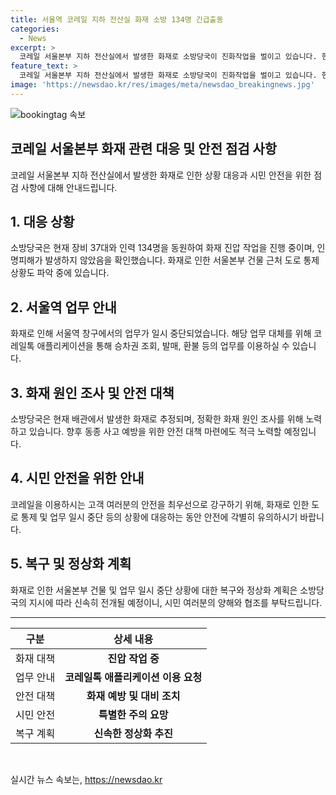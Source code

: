 ```yaml
---
title: 서울역 코레일 지하 전산실 화재 소방 134명 긴급출동
categories:
  - News
excerpt: >
  코레일 서울본부 지하 전산실에서 발생한 화재로 소방당국이 진화작업을 벌이고 있습니다. 현재 인명피해는 확인되지 않았으며, 건물 인근 도로는 통제 중입니다. 화재로 인해 서울역 창구 업무가 불가능하므로 코레일은 공식 앱을 이용할 것을 당부했습니다. 화재 원인은 배관에서 발생한 것으로 보고 조사 중입니다.
feature_text: >
  코레일 서울본부 지하 전산실에서 발생한 화재로 소방당국이 진화작업을 벌이고 있습니다. 현재 인명피해는 확인되지 않았으며, 건물 인근 도로는 통제 중입니다. 화재로 인해 서울역 창구 업무가 불가능하므로 코레일은 공식 앱을 이용할 것을 당부했습니다. 화재 원인은 배관에서 발생한 것으로 보고 조사 중입니다.
image: 'https://newsdao.kr/res/images/meta/newsdao_breakingnews.jpg'
---
```


<p><img src="https://newsdao.kr/res/images/meta/newsdao_breakingnews.jpg" alt="bookingtag 속보" /></p>

<h2 data-ke-size="size26">코레일 서울본부 화재 관련 대응 및 안전 점검 사항</h2>

<p data-ke-size="size16">코레일 서울본부 지하 전산실에서 발생한 화재로 인한 상황 대응과 시민 안전을 위한 점검 사항에 대해 안내드립니다.</p>

<h2>1. 대응 상황</h2>

<p data-ke-size="size16">소방당국은 현재 장비 37대와 인력 134명을 동원하여 화재 진압 작업을 진행 중이며, 인명피해가 발생하지 않았음을 확인했습니다. 화재로 인한 서울본부 건물 근처 도로 통제 상황도 파악 중에 있습니다.</p>

<h2>2. 서울역 업무 안내</h2>

<p data-ke-size="size16">화재로 인해 서울역 창구에서의 업무가 일시 중단되었습니다. 해당 업무 대체를 위해 코레일톡 애플리케이션을 통해 승차권 조회, 발매, 환불 등의 업무를 이용하실 수 있습니다.</p>

<h2>3. 화재 원인 조사 및 안전 대책</h2>

<p data-ke-size="size16">소방당국은 현재 배관에서 발생한 화재로 추정되며, 정확한 화재 원인 조사를 위해 노력하고 있습니다. 향후 동종 사고 예방을 위한 안전 대책 마련에도 적극 노력할 예정입니다.</p>

<h2>4. 시민 안전을 위한 안내</h2>

<p data-ke-size="size16">코레일을 이용하시는 고객 여러분의 안전을 최우선으로 강구하기 위해, 화재로 인한 도로 통제 및 업무 일시 중단 등의 상황에 대응하는 동안 안전에 각별히 유의하시기 바랍니다.</p>

<h2>5. 복구 및 정상화 계획</h2>

<p data-ke-size="size16">화재로 인한 서울본부 건물 및 업무 일시 중단 상황에 대한 복구와 정상화 계획은 소방당국의 지시에 따라 신속히 전개될 예정이니, 시민 여러분의 양해와 협조를 부탁드립니다.</p>

<hr>

<table>
    <thead>
        <tr>
            <th>구분</th>
            <th>상세 내용</th>
        </tr>
    </thead>
    <tbody>
        <tr>
            <td>화재 대책</td>
            <td style="text-align: center; height: 17px;"><b>진압 작업 중</b></td>
        </tr>
        <tr>
            <td>업무 안내</td>
            <td style="text-align: center; height: 17px;"><b>코레일톡 애플리케이션 이용 요청</b></td>
        </tr>
        <tr>
            <td>안전 대책</td>
            <td style="text-align: center; height: 17px;"><b>화재 예방 및 대비 조치</b></td>
        </tr>
        <tr>
            <td>시민 안전</td>
            <td style="text-align: center; height: 17px;"><b>특별한 주의 요망</b></td>
        </tr>
        <tr>
            <td>복구 계획</td>
            <td style="text-align: center; height: 17px;"><b>신속한 정상화 추진</b></td>
        </tr>
    </tbody>
</table>

<p data-ke-size="size16">&nbsp;</p>
실시간 뉴스 속보는, <a href="https://newsdao.kr" rel="dofollow">https://newsdao.kr</a>


